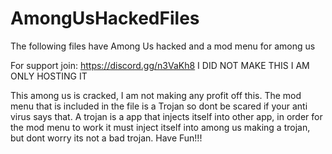# AmongUsHackedFiles
The following files have Among Us hacked and a mod menu for among us

For support join: https://discord.gg/n3VaKh8
I DID NOT MAKE THIS I AM ONLY HOSTING IT

This among us is cracked, I am not making any profit off this.
The mod menu that is included in the file is a Trojan so dont be scared if your anti virus says that.
A trojan is a app that injects itself into other app, in order for the mod menu to work it must inject itself into
among us making a trojan, but dont worry its not a bad trojan.
Have Fun!!!
